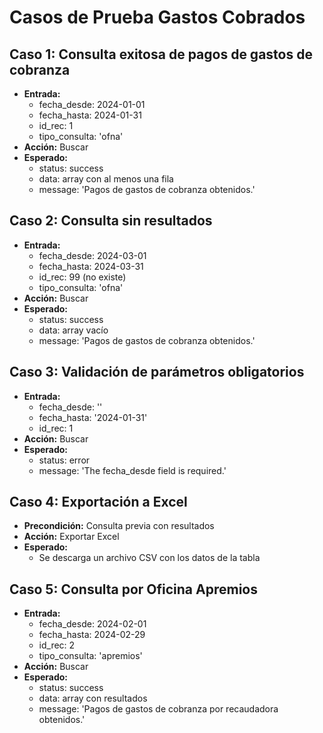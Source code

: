 # Casos de Prueba Gastos Cobrados

## Caso 1: Consulta exitosa de pagos de gastos de cobranza
- **Entrada:**
  - fecha_desde: 2024-01-01
  - fecha_hasta: 2024-01-31
  - id_rec: 1
  - tipo_consulta: 'ofna'
- **Acción:** Buscar
- **Esperado:**
  - status: success
  - data: array con al menos una fila
  - message: 'Pagos de gastos de cobranza obtenidos.'

## Caso 2: Consulta sin resultados
- **Entrada:**
  - fecha_desde: 2024-03-01
  - fecha_hasta: 2024-03-31
  - id_rec: 99 (no existe)
  - tipo_consulta: 'ofna'
- **Acción:** Buscar
- **Esperado:**
  - status: success
  - data: array vacío
  - message: 'Pagos de gastos de cobranza obtenidos.'

## Caso 3: Validación de parámetros obligatorios
- **Entrada:**
  - fecha_desde: ''
  - fecha_hasta: '2024-01-31'
  - id_rec: 1
- **Acción:** Buscar
- **Esperado:**
  - status: error
  - message: 'The fecha_desde field is required.'

## Caso 4: Exportación a Excel
- **Precondición:** Consulta previa con resultados
- **Acción:** Exportar Excel
- **Esperado:**
  - Se descarga un archivo CSV con los datos de la tabla

## Caso 5: Consulta por Oficina Apremios
- **Entrada:**
  - fecha_desde: 2024-02-01
  - fecha_hasta: 2024-02-29
  - id_rec: 2
  - tipo_consulta: 'apremios'
- **Acción:** Buscar
- **Esperado:**
  - status: success
  - data: array con resultados
  - message: 'Pagos de gastos de cobranza por recaudadora obtenidos.'
